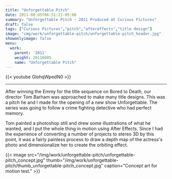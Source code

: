 ```yaml
---
title: "Unforgettable Pitch"
date: 2011-08-05T06:51:21-05:00
summary: "Unforgettable Pitch - 2011 Produced at Curious Pictures"
draft: false
tags: ["Curious Pictures","pitch","aftereffects","title design"]
image: "img/work/unforgettable-pitch/unforgettable-pitch_header.jpg"
showonlyimage: false
menu:
  work:
    parent: '2011'
    weight: 20110805
    name: "Unforgettable Pitch"
---
```


{{< youtube GlohqWpedN0 >}}

---


After winning the Emmy for the title sequence on Bored to Death, our director Tom Barham was approached to make many title designs.
This was a pitch he and I made for the opening of a new show Unforgettable. The series was going to follow a crime fighting detective who had perfect memory.

Tom painted a photoshop still and drew some illustrations of what he wanted, and I put the whole thing in motion using After Effects. Since I had the experience of converting a number of projects to stereo 3D by this point, it was a fairly painless process to draw a depth map of the actress's photo and dimensionalize her to create the orbiting effect.



{{< image src="/img/work/unforgettable-pitch/unforgettable-pitch_concept.jpg" thumb="/img/work/unforgettable-pitch/thumb_unforgettable-pitch_concept.jpg" caption="Concept art for motion test." >}}
